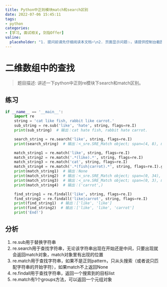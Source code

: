 ```yaml
---
title: Python中正则模块match和search区别
date: 2022-07-06 15:45:11
tags:
- python
categories:
- [学习, 面试相关, 剑指Offer]
valine:
  placeholder: "1. 提问前请先仔细阅读本文档⚡\n2. 页面显示问题💥，请提供控制台截图📸或者您的测试网址\n3. 其他任何报错💣，请提供详细描述和截图📸，祝食用愉快💪"
---
```


# 二维数组中的查找

> 题目描述: 讲述一下python中正则re模块下search和match区别。

## 练习

```python
if __name__ == '__main__':
    import re
    string = 'cat like fish, rabbit like carrot.'
    sub_string = re.sub('like', 'hate', string, flags=re.I)
    print(sub_string)  # 输出：cat hate fish, rabbit hate carrot.

    search_string = re.search('like', string, flags=re.I)
    print(search_string)  # 输出：<_sre.SRE_Match object; span=(4, 8), match='like'>

    match_string1 = re.match('like', string, flags=re.I)
    match_string2 = re.match('.*(like).*', string, flags=re.I)
    match_string3 = re.match('cat', string, flags=re.I)
    match_string4 = re.match('.*(fish|carrot).*', string, flags=re.I).groups()
    print(match_string1)  # 输出：None
    print(match_string2)  # 输出：<_sre.SRE_Match object; span=(0, 34), match='cat like fish, rabbit like carrot.'>
    print(match_string3)  # 输出：<_sre.SRE_Match object; span=(0, 3), match='cat'>
    print(match_string4)  # 输出：('carrot',)

    find_string1 = re.findall('like', string, flags=re.I)
    find_string2 = re.findall('like|carrot', string, flags=re.I)
    print(find_string1)  # 输出：['like', 'like']
    print(find_string2)  # 输出：['like', 'like', 'carrot']
    print('End!')
```

## 分析

1. re.sub用于替换字符串
2. re.search用于查找字符串，无论该字符串出现在开始还是中间，只要出现就会返回match对象，match对象里有出现的位置
3. re.match用于查找字符串，如果不是正则pattern，只从头搜索（或者说只匹配字符串的开始字符），如果match不上返回None
4. re.findall用于查找字符串，返回一个搜索到的目标list
5. re.match有1个groups方法，可以返回一个元组对象
